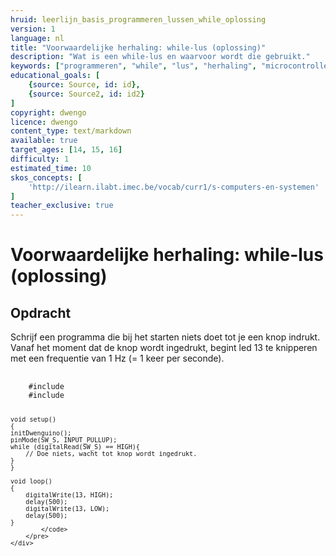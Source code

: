 ```yaml
---
hruid: leerlijn_basis_programmeren_lussen_while_oplossing
version: 1
language: nl
title: "Voorwaardelijke herhaling: while-lus (oplossing)"
description: "Wat is een while-lus en waarvoor wordt die gebruikt."
keywords: ["programmeren", "while", "lus", "herhaling", "microcontroller", "µC", "arduino", "dwenguino"]
educational_goals: [
    {source: Source, id: id}, 
    {source: Source2, id: id2}
]
copyright: dwengo
licence: dwengo
content_type: text/markdown
available: true
target_ages: [14, 15, 16]
difficulty: 1
estimated_time: 10
skos_concepts: [
    'http://ilearn.ilabt.imec.be/vocab/curr1/s-computers-en-systemen'
]
teacher_exclusive: true
---
```


# Voorwaardelijke herhaling: while-lus (oplossing)

<div class="dwengo-content assignment">
    <h2 class="title">Opdracht</h2>
    <div class="content">
        Schrijf een programma die bij het starten niets doet tot je een knop indrukt. Vanaf het moment dat de knop wordt ingedrukt, begint led 13 te knipperen met een frequentie van 1 Hz (= 1 keer per seconde).
    </div>
    <div class="dwengo-content dwengo-code-simulator">
        <pre>
            <code class="language-arduino">
    #include <Wire.h>
    #include <Dwenguino.h>

    void setup()
    {
    initDwenguino();
    pinMode(SW_S, INPUT_PULLUP);
    while (digitalRead(SW_S) == HIGH){
        // Doe niets, wacht tot knop wordt ingedrukt.
    }
    }

    void loop()
    {
        digitalWrite(13, HIGH);
        delay(500);
        digitalWrite(13, LOW);
        delay(500);
    }
            </code>
        </pre>
    </div>
</div>

